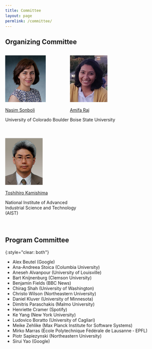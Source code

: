 ```yaml
---
title: Committee
layout: page
permlink: /committee/
---
```

## Organizing Committee

<div style="margin-bottom: 3ex; max-width: 50%; min-width: 200px; display: inline-block;  vertical-align: top">
<p><img src="nasim.jpg" style="height:150px"></p>
<p><a href="https://www.colorado.edu/cmci/people/graduate-students/information-science/nasim-sonboli">Nasim Sonboli</a></p>
<p>University of Colorado Boulder</p>
</div>
<div style="margin-bottom: 3ex; max-width: 50%; min-width: 200px; display: inline-block;  vertical-align: top">
<p><img src="amifa.jpg" style="height:150px"></p>
<p><a href="https://amifaraj.github.io/">Amifa Raj</a></p>
<p>Boise State University</p>
</div>
<div style="margin-bottom: 3ex; max-width: 50%; min-width: 200px; display: inline-block;  vertical-align: top">
<p><img src="kamishima.jpg" style="height:150px"></p>
<p><a href="https://www.kamishima.net/">Toshihiro Kamishima</a></p>
<p>National Institute of Advanced Industrial Science and Technology (AIST)</p>
</div>

## Program Committee
{:style="clear: both"}

* Alex	Beutel	(Google)
* Ana-Andreea	Stoica	(Columbia University)
* Aneseh	Alvanpour	(University of Louisville)
* Bart	Knijnenburg	(Clemson University)
* Benjamin	Fields	(BBC News)
* Chirag	Shah	(University of Washington)
* Christo	Wilson	(Northeastern University)
* Daniel	Kluver	(University of Minnesota)
* Dimitris	Paraschakis	(Malmo University)
* Henriette	Cramer	(Spotify)
* Ke	Yang	(New York University)
* Ludovico	Boratto	(University of Cagliari)
* Meike	Zehlike	(Max Planck Institute for Software Systems)
* Mirko	Marras	(École Polytechnique Fédérale de Lausanne ‐ EPFL)
* Piotr	Sapiezynski	(Northeastern University)
* Sirui	Yao	(Google)

